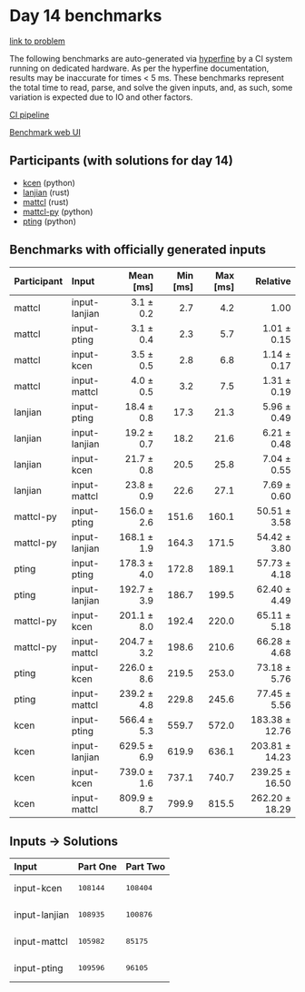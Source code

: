 # Day 14 benchmarks

[link to problem](https://adventofcode.com/2023/day/14)

The following benchmarks are auto-generated via
[hyperfine](https://github.com/sharkdp/hyperfine) by a CI system running on
dedicated hardware. As per the hyperfine documentation, results may be
inaccurate for times < 5 ms. These benchmarks represent the total time to read,
parse, and solve the given inputs, and, as such, some variation is expected due
to IO and other factors.

[CI pipeline](http://ci.papercode.net:8080/teams/main/pipelines/aoc2023)

[Benchmark web UI](https://aoc.ancalagon.black)


## Participants (with solutions for day 14)

- [kcen](https://github.com/kcen/aoc2023) (python)
- [lanjian](https://github.com/lanjian/aoc-2023) (rust)
- [mattcl](https://github.com/mattcl/aoc2023) (rust)
- [mattcl-py](https://github.com/mattcl/aoc2023-py) (python)
- [pting](https://github.com/pting/aoc2023) (python)


## Benchmarks with officially generated inputs

| Participant | Input | Mean [ms] | Min [ms] | Max [ms] | Relative |
|:---|:---|---:|---:|---:|---:|
| mattcl | input-lanjian | 3.1 ± 0.2 | 2.7 | 4.2 | 1.00 |
| mattcl | input-pting | 3.1 ± 0.4 | 2.3 | 5.7 | 1.01 ± 0.15 |
| mattcl | input-kcen | 3.5 ± 0.5 | 2.8 | 6.8 | 1.14 ± 0.17 |
| mattcl | input-mattcl | 4.0 ± 0.5 | 3.2 | 7.5 | 1.31 ± 0.19 |
| lanjian | input-pting | 18.4 ± 0.8 | 17.3 | 21.3 | 5.96 ± 0.49 |
| lanjian | input-lanjian | 19.2 ± 0.7 | 18.2 | 21.6 | 6.21 ± 0.48 |
| lanjian | input-kcen | 21.7 ± 0.8 | 20.5 | 25.8 | 7.04 ± 0.55 |
| lanjian | input-mattcl | 23.8 ± 0.9 | 22.6 | 27.1 | 7.69 ± 0.60 |
| mattcl-py | input-pting | 156.0 ± 2.6 | 151.6 | 160.1 | 50.51 ± 3.58 |
| mattcl-py | input-lanjian | 168.1 ± 1.9 | 164.3 | 171.5 | 54.42 ± 3.80 |
| pting | input-pting | 178.3 ± 4.0 | 172.8 | 189.1 | 57.73 ± 4.18 |
| pting | input-lanjian | 192.7 ± 3.9 | 186.7 | 199.5 | 62.40 ± 4.49 |
| mattcl-py | input-kcen | 201.1 ± 8.0 | 192.4 | 220.0 | 65.11 ± 5.18 |
| mattcl-py | input-mattcl | 204.7 ± 3.2 | 198.6 | 210.6 | 66.28 ± 4.68 |
| pting | input-kcen | 226.0 ± 8.6 | 219.5 | 253.0 | 73.18 ± 5.76 |
| pting | input-mattcl | 239.2 ± 4.8 | 229.8 | 245.6 | 77.45 ± 5.56 |
| kcen | input-pting | 566.4 ± 5.3 | 559.7 | 572.0 | 183.38 ± 12.76 |
| kcen | input-lanjian | 629.5 ± 6.9 | 619.9 | 636.1 | 203.81 ± 14.23 |
| kcen | input-kcen | 739.0 ± 1.6 | 737.1 | 740.7 | 239.25 ± 16.50 |
| kcen | input-mattcl | 809.9 ± 8.7 | 799.9 | 815.5 | 262.20 ± 18.29 |


## Inputs -> Solutions

| Input | Part One | Part Two |
|:---|:---|:---|
|input-kcen|<pre>108144</pre>|<pre>108404</pre>|
|input-lanjian|<pre>108935</pre>|<pre>100876</pre>|
|input-mattcl|<pre>105982</pre>|<pre>85175</pre>|
|input-pting|<pre>109596</pre>|<pre>96105</pre>|